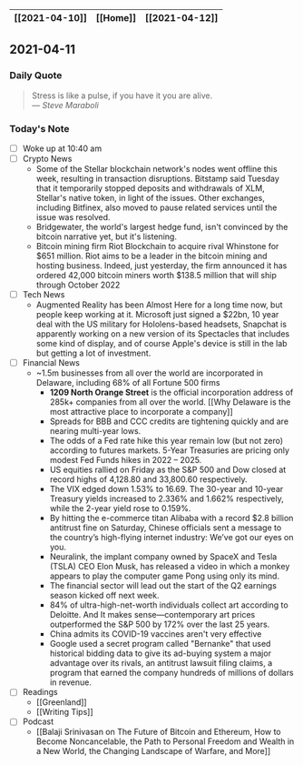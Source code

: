 | [[2021-04-10]] | [[Home]] | [[2021-04-12]] |
| :------------: | :------: | :------------: |

## 2021-04-11 

### Daily Quote
> Stress is like a pulse, if you have it you are alive.  
> &mdash; <cite>Steve Maraboli</cite>

### Today's Note
- [ ] Woke up at 10:40 am
- [ ] Crypto News
	- Some of the Stellar blockchain network's nodes went offline this week, resulting in transaction disruptions. Bitstamp said Tuesday that it temporarily stopped deposits and withdrawals of XLM, Stellar's native token, in light of the issues. Other exchanges, including Bitfinex, also moved to pause related services until the issue was resolved.
	- Bridgewater, the world's largest hedge fund, isn't convinced by the bitcoin narrative yet, but it's listening.
	- Bitcoin mining firm Riot Blockchain to acquire rival Whinstone for $651 million. Riot aims to be a leader in the bitcoin mining and hosting business. Indeed, just yesterday, the firm announced it has ordered 42,000 bitcoin miners worth $138.5 million that will ship through October 2022
- [ ] Tech News
	- Augmented Reality has been Almost Here for a long time now, but people keep working at it. Microsoft just signed a $22bn, 10 year deal with the US military for Hololens-based headsets, Snapchat is apparently working on a new version of its Spectacles that includes some kind of display, and of course Apple's device is still in the lab but getting a lot of investment.
- [ ] Financial News
	- ~1.5m businesses from all over the world are incorporated in Delaware, including 68% of all Fortune 500 firms
		- **1209 North Orange Street** is the official incorporation address of 285k+ companies from all over the world. [[Why Delaware is the most attractive place to incorporate a company]]
		- Spreads for BBB and CCC credits are tightening quickly and are nearing multi-year lows.
		- The odds of a Fed rate hike this year remain low (but not zero) according to futures markets. 5-Year Treasuries are pricing only modest Fed Funds hikes in 2022 – 2025.
		- US equities rallied on Friday as the S&P 500 and Dow closed at record highs of 4,128.80 and 33,800.60 respectively.
		- The VIX edged down 1.53% to 16.69. The 30-year and 10-year Treasury yields increased to 2.336% and 1.662% respectively, while the 2-year yield rose to 0.159%.
		- By hitting the e-commerce titan Alibaba with a record $2.8 billion antitrust fine on Saturday, Chinese officials sent a message to the country’s high-flying internet industry: We’ve got our eyes on you.
		- Neuralink, the implant company owned by SpaceX and Tesla (TSLA) CEO Elon Musk, has released a video in which a monkey appears to play the computer game Pong using only its mind.
		- The financial sector will lead out the start of the Q2 earnings season kicked off next week.
		- 84% of ultra-high-net-worth individuals collect art according to Deloitte. And It makes sense—contemporary art prices outperformed the S&P 500 by 172% over the last 25 years.
		- China admits its COVID-19 vaccines aren't very effective
		- Google used a secret program called "Bernanke" that used historical bidding data to give its ad-buying system a major advantage over its rivals, an antitrust lawsuit filing claims, a program that earned the company hundreds of millions of dollars in revenue.
- [ ] Readings
	- [[Greenland]]
	- [[Writing Tips]]
- [ ] Podcast
	- [[Balaji Srinivasan on The Future of Bitcoin and Ethereum, How to Become Noncancelable, the Path to Personal Freedom and Wealth in a New World, the Changing Landscape of Warfare, and More]]